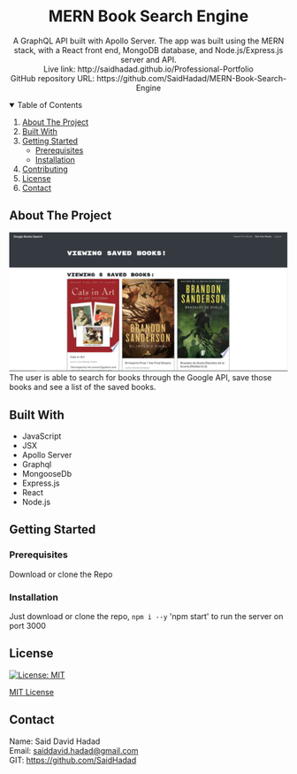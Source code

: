 <!-- PROJECT TITE -->
  <h1 align="center">MERN Book Search Engine</h1>
  
  <!-- DESCRIPTION -->
  <p align="center">
  A GraphQL API built with Apollo Server. The app was built using the MERN stack, with a React front end, MongoDB database, and Node.js/Express.js server and API.<br>
  <!-- DEPLOYED LINK -->
  Live link: http://saidhadad.github.io/Professional-Portfolio
  <br>
  GitHub repository URL: https://github.com/SaidHadad/MERN-Book-Search-Engine

  <!-- TABLE OF CONTENTS -->
  <details open="open">
  <summary>Table of Contents</summary>
  <ol>
  <li><a href="#about-the-project">About The Project</a></li>
  <li><a href="#built-with">Built With</a></li>
  <li>
    <a href="#getting-started">Getting Started</a>
    <ul>
    <li><a href="#prerequisites">Prerequisites</a></li>
    <li><a href="#installation">Installation</a></li>
    </ul>
    </li>
  <li><a href="#contributing">Contributing</a></li>
  <li><a href="#license">License</a></li>
  <li><a href="#contact">Contact</a></li>
  </ol>
  </details>
  
  
  <!-- ABOUT THE PROJECT -->
  ## About The Project

  ![Photo Port](./Capture.JPG) <br>
  The user is able to search for books through the Google API, save those books and see a list of the saved books.
  
  ## Built With

  * JavaScript
  * JSX
  * Apollo Server
  * Graphql
  * MongooseDb
  * Express.js
  * React
  * Node.js
  
  <!-- GETTING STARTED -->
  
  ## Getting Started

  ### Prerequisites

  Download or clone the Repo

  ### Installation

  Just download or clone the repo, `npm i --y` 
  'npm start' to run the server on port 3000

  <!-- CONTRIBUTING -->
    
  <!-- LICENSE -->
  
  ## License

 [![License: MIT](https://img.shields.io/badge/License-MIT-yellow.svg)](https://opensource.org/licenses/MIT)

[MIT License](https://choosealicense.com/licenses/mit/)  
  
  <!-- CONTACT -->
  
  ## Contact
  Name: Said David Hadad <br>
  Email: saiddavid.hadad@gmail.com <br>
  GIT: https://github.com/SaidHadad <br>